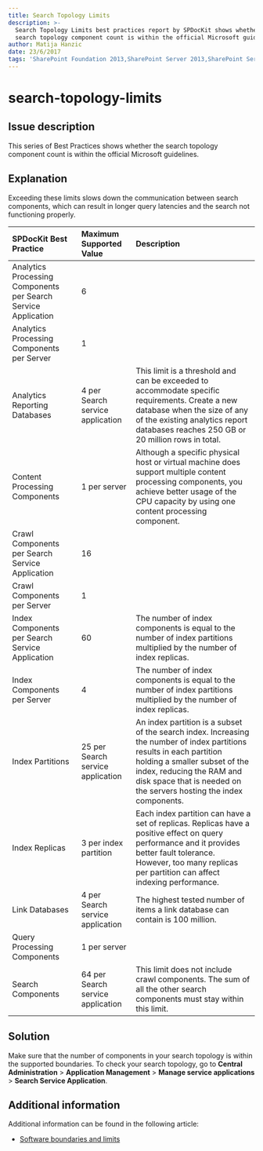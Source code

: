 ```yaml
---
title: Search Topology Limits
description: >-
  Search Topology Limits best practices report by SPDocKit shows whether the
  search topology component count is within the official Microsoft guidelines.
author: Matija Hanzic
date: 23/6/2017
tags: 'SharePoint Foundation 2013,SharePoint Server 2013,SharePoint Server 2016,'
---
```


# search-topology-limits

## Issue description

This series of Best Practices shows whether the search topology component count is within the official Microsoft guidelines.

## Explanation

Exceeding these limits slows down the communication between search components, which can result in longer query latencies and the search not functioning properly.

| SPDocKit Best Practice | Maximum Supported Value | Description |
| :--- | :--- | :--- |
| Analytics Processing Components per Search Service Application | 6 |  |
| Analytics Processing Components per Server | 1 |  |
| Analytics Reporting Databases | 4 per Search service application | This limit is a threshold and can be exceeded to accommodate specific requirements. Create a new database when the size of any of the existing analytics report databases reaches 250 GB or 20 million rows in total. |
| Content Processing Components | 1 per server | Although a specific physical host or virtual machine does support multiple content processing components, you achieve better usage of the CPU capacity by using one content processing component. |
| Crawl Components per Search Service Application | 16 |  |
| Crawl Components per Server | 1 |  |
| Index Components per Search Service Application | 60 | The number of index components is equal to the number of index partitions multiplied by the number of index replicas. |
| Index Components per Server | 4 | The number of index components is equal to the number of index partitions multiplied by the number of index replicas. |
| Index Partitions | 25 per Search service application | An index partition is a subset of the search index. Increasing the number of index partitions results in each partition holding a smaller subset of the index, reducing the RAM and disk space that is needed on the servers hosting the index components. |
| Index Replicas | 3 per index partition | Each index partition can have a set of replicas. Replicas have a positive effect on query performance and it provides better fault tolerance. However, too many replicas per partition can affect indexing performance. |
| Link Databases | 4 per Search service application | The highest tested number of items a link database can contain is 100 million. |
| Query Processing Components | 1 per server |  |
| Search Components | 64 per Search service application | This limit does not include crawl components. The sum of all the other search components must stay within this limit. |

## Solution

Make sure that the number of components in your search topology is within the supported boundaries. To check your search topology, go to **Central Administration** &gt; **Application Management** &gt; **Manage service applications** &gt; **Search Service Application**.

## Additional information

Additional information can be found in the following article:

* [Software boundaries and limits](https://technet.microsoft.com/en-us/library/cc262787%28v=office.15%29.aspx#Search)

